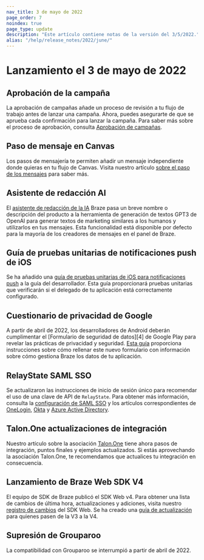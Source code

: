 ```yaml
---
nav_title: 3 de mayo de 2022
page_order: 7
noindex: true
page_type: update
description: "Este artículo contiene notas de la versión del 3/5/2022."
alias: "/help/release_notes/2022/june/"
---
```


# Lanzamiento el 3 de mayo de 2022

## Aprobación de la campaña

La aprobación de campañas añade un proceso de revisión a tu flujo de trabajo antes de lanzar una campaña. Ahora, puedes asegurarte de que se aprueba cada confirmación para lanzar la campaña. Para saber más sobre el proceso de aprobación, consulta [Aprobación de campañas]({{site.baseurl}}/user_guide/engagement_tools/messaging_fundamentals/approvals/).

## Paso de mensaje en Canvas

Los pasos de mensajería te permiten añadir un mensaje independiente donde quieras en tu flujo de Canvas. Visita nuestro artículo [sobre el paso de los mensajes]({{site.baseurl}}/user_guide/engagement_tools/canvas/canvas_components/message_step/) para saber más.

## Asistente de redacción AI

El [asistente de redacción de la IA]({{site.baseurl}}/user_guide/intelligence/ai_copywriting#ai-copywriting-assistant) Braze pasa un breve nombre o descripción del producto a la herramienta de generación de textos GPT3 de OpenAI para generar textos de marketing similares a los humanos y utilizarlos en tus mensajes. Esta funcionalidad está disponible por defecto para la mayoría de los creadores de mensajes en el panel de Braze.

## Guía de pruebas unitarias de notificaciones push de iOS

Se ha añadido una [guía de pruebas unitarias de iOS para notificaciones push]({{site.baseurl}}/developer_guide/platform_integration_guides/ios/push_notifications/unit_tests#unit-tests) a la guía del desarrollador. Esta guía proporcionará pruebas unitarias que verificarán si el delegado de tu aplicación está correctamente configurado. 

## Cuestionario de privacidad de Google

A partir de abril de 2022, los desarrolladores de Android deberán cumplimentar el [Formulario de seguridad de datos][4] de Google Play para revelar las prácticas de privacidad y seguridad. [Esta guía]({{site.baseurl}}/developer_guide/platform_integration_guides/android/google_play_privacy#google-play-privacy-questionnaire) proporciona instrucciones sobre cómo rellenar este nuevo formulario con información sobre cómo gestiona Braze los datos de tu aplicación. 

## RelayState SAML SSO

Se actualizaron las instrucciones de inicio de sesión único para recomendar el uso de una clave de API de `RelayState`. Para obtener más información, consulta la [configuración de SAML SSO]({{site.baseurl}}/user_guide/administrative/access_braze/single_sign_on/set_up/) y los artículos correspondientes de [OneLogin]({{site.baseurl}}/user_guide/administrative/access_braze/single_sign_on/onelogin/), [Okta]({{site.baseurl}}/user_guide/administrative/access_braze/single_sign_on/okta/) y [Azure Active Directory]({{site.baseurl}}/user_guide/administrative/access_braze/single_sign_on/entra/). 

## Talon.One actualizaciones de integración

Nuestro artículo sobre la asociación [Talon.One]({{site.baseurl}}/partners/message_orchestration/channel_extensions/loyalty/talonone#talonone) tiene ahora pasos de integración, puntos finales y ejemplos actualizados. Si estás aprovechando la asociación Talon.One, te recomendamos que actualices tu integración en consecuencia.

## Lanzamiento de Braze Web SDK V4

El equipo de SDK de Braze publicó el SDK Web v4. Para obtener una lista de cambios de última hora, actualizaciones y adiciones, visita nuestro [registro de cambios](https://github.com/braze-inc/braze-web-sdk/blob/master/CHANGELOG.md) del SDK Web. Se ha creado una [guía de actualización](https://github.com/braze-inc/braze-web-sdk/blob/master/UPGRADE_GUIDE.md) para quienes pasen de la V3 a la V4.

## Supresión de Grouparoo

La compatibilidad con Grouparoo se interrumpió a partir de abril de 2022.
